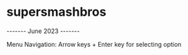 # supersmashbros

------- June 2023 -------

Menu Navigation: Arrow keys + Enter key for selecting option
